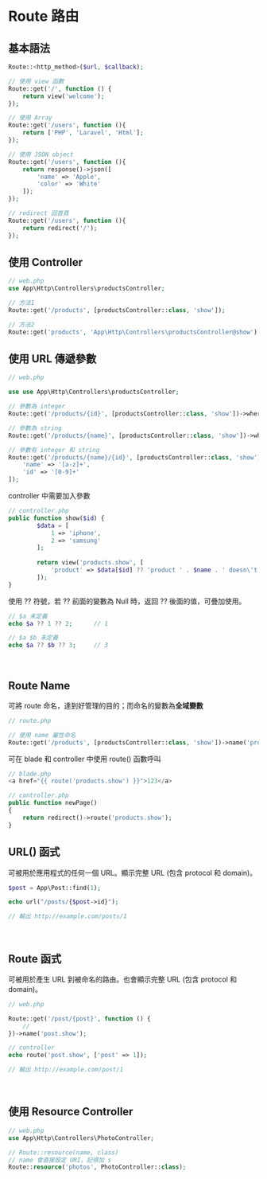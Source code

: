 # Route 路由
## 基本語法
```php
Route::<http_method>($url, $callback);

// 使用 view 函數
Route::get('/', function () {
    return view('welcome');
});

// 使用 Array
Route::get('/users', function (){
    return ['PHP', 'Laravel', 'Html'];
});

// 使用 JSON object
Route::get('/users', function (){
    return response()->json([
        'name' => 'Apple',
        'color' => 'White'
    ]);
});

// redirect 回首頁
Route::get('/users', function (){
    return redirect('/');
});
```
## 使用 Controller
```php
// web.php
use App\Http\Controllers\productsController;

// 方法1
Route::get('/products', [productsController::class, 'show']);

// 方法2 
Route::get('products', 'App\Http\Controllers\productsController@show')
```


## 使用 URL 傳遞參數
```php
// web.php

use use App\Http\Controllers\productsController;

// 參數為 integer
Route::get('/products/{id}', [productsController::class, 'show'])->where('id', '[\d]+');    // 使用 regex 限制 Url，若在條件之外則給 404

// 參數為 string
Route::get('/products/{name}', [productsController::class, 'show'])->where('name', '[a-zA-Z]+');

// 參數有 integer 和 string
Route::get('/products/{name}/{id}', [productsController::class, 'show'])->where([
    'name' => '[a-z]+',
    'id' => '[0-9]+'
]);

```
controller 中需要加入參數
```php
// controller.php
public function show($id) {
        $data = [
            1 => 'iphone',
            2 => 'samsung'
        ];
        
        return view('products.show', [
            'product' => $data[$id] ?? 'product ' . $name . ' doesn\'t exist.'
        ]);
}
```
使用 ?? 符號，若 ?? 前面的變數為 Null 時，返回 ?? 後面的值，可疊加使用。
```php
// $a 未定義
echo $a ?? 1 ?? 2;      // 1

// $a $b 未定義
echo $a ?? $b ?? 3;     // 3
```
<br/>

## Route Name
可將 route 命名，達到好管理的目的；而命名的變數為**全域變數**
```php
// route.php

// 使用 name 屬性命名
Route::get('/products', [productsController::class, 'show'])->name('products.show');
```
可在 blade 和 controller 中使用 route() 函數呼叫
```php
// blade.php
<a href="{{ route('products.show') }}">123</a>

// controller.php
public function newPage()
{
    return redirect()->route('products.show');
}
```

## URL() 函式
可被用於應用程式的任何一個 URL。顯示完整 URL (包含 protocol 和 domain)。
```php
$post = App\Post::find(1);

echo url("/posts/{$post->id}");

// 輸出 http://example.com/posts/1
```

<br/>

## Route 函式
可被用於產生 URL 到被命名的路由。也會顯示完整 URL (包含 protocol 和 domain)。
```php
// web.php

Route::get('/post/{post}', function () {
    //
})->name('post.show');
```
```php
// controller
echo route('post.show', ['post' => 1]);

// 輸出 http://example.com/post/1
```

<br/>

## 使用 Resource Controller
```php
// web.php
use App\Http\Controllers\PhotoController;

// Route::resource(name, class)
// name 會直接設定 URI，記得加 s
Route::resource('photos', PhotoController::class);
```
<br/>

